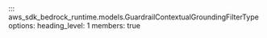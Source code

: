 ::: aws_sdk_bedrock_runtime.models.GuardrailContextualGroundingFilterType
    options:
        heading_level: 1
        members: true
